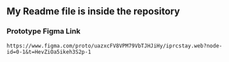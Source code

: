 ## My Readme file is inside the repository

### Prototype Figma Link

```
https://www.figma.com/proto/uazxcFV8VPM79VbTJHJiHy/iprcstay.web?node-id=0-1&t=HevZiOa5ikeh3S2p-1
```

